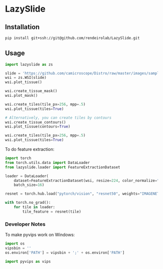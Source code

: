# LazySlide


## Installation

```bash
pip install git+ssh://git@github.com/rendeirolab/LazySlide.git
```

## Usage

```python
import lazyslide as zs

slide = 'https://github.com/camicroscope/Distro/raw/master/images/sample.svs'  # Your SVS file
wsi = zs.WSI(slide)
wsi.plot_tissue()

wsi.create_tissue_mask()
wsi.plot_mask()

wsi.create_tiles(tile_px=256, mpp=.5)
wsi.plot_tissue(tiles=True)

# Alternatively, you can create tiles by contours
wsi.create_tissue_contours()
wsi.plot_tissue(contours=True)

wsi.create_tiles(tile_px=256, mpp=.5)
wsi.plot_tissue(tiles=True)
```

To do feature extraction:
```python
import torch
from torch.utils.data import DataLoader
from lazyslide.loader import FeatureExtractionDataset

loader = DataLoader(
    dataset=FeatureExtractionDataset(wsi, resize=224, color_normalize="macenko"), 
    batch_size=16)

resnet = torch.hub.load("pytorch/vision", "resnet50", weights="IMAGENET1K_V2")

with torch.no_grad():
    for tile in loader:
        tile_feature = resnet(tile)
```

### Developer Notes

To make pyvips work on Windows:

```python
import os
vipsbin = ''
os.environ['PATH'] = vipsbin + ';' + os.environ['PATH']

import pyvips as vips
```
